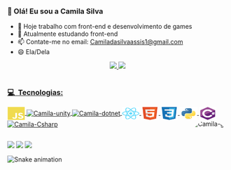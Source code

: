 ### 👋 Olá! Eu sou a Camila Silva

- 🔭 Hoje trabalho com front-end e desenvolvimento de games 
- 🌱 Atualmente estudando front-end
- 📫 Contate-me no email: Camiladasilvaassis1@gmail.com
- 😄 Ela/Dela


<div align="center">
  <a href="https://github.com/CamilaSilva-JornadaDev/">
  <img height="180em" src="https://github-readme-stats.vercel.app/api?username=CamilaSilva-JornadaDev&show_icons=true&theme=radical&include_all_commits=true&count_private=true"/>
  <img height="180em" src="https://github-readme-stats.vercel.app/api/top-langs/?username=CamilaSilva-JornadaDev&layout=compact&langs_count=7&theme=radical"/>
</div>
  
  
 <div style="display: inline_block"><br>
  <h3>💻 &nbsp;Tecnologias: </h3> 
   
    
   <img align="center" alt="Camila-Js" height="30" width="40" src="https://raw.githubusercontent.com/devicons/devicon/master/icons/javascript/javascript-plain.svg">
   <img align="center" alt="Camila-unity" height="30" width="40" src="https://cdn.jsdelivr.net/gh/devicons/devicon/icons/unity/unity-original.svg">
  <img align="center" alt="Camila-dotnet" height="30" width="40" src="https://cdn.jsdelivr.net/gh/devicons/devicon/icons/dotnetcore/dotnetcore-original.svg">
  <img align="center" alt="Camila-React" height="30" width="40" src="https://raw.githubusercontent.com/devicons/devicon/master/icons/react/react-original.svg">
  <img align="center" alt="Camila-HTML" height="30" width="40" src="https://raw.githubusercontent.com/devicons/devicon/master/icons/html5/html5-original.svg">
  <img align="center" alt="Camila-CSS" height="30" width="40" src="https://raw.githubusercontent.com/devicons/devicon/master/icons/css3/css3-original.svg">
  <img align="center" alt="Camila-Python" height="30" width="40" src="https://raw.githubusercontent.com/devicons/devicon/master/icons/python/python-original.svg">
  <img align="center" alt="Camila-Csharp" height="30" width="40" src="https://raw.githubusercontent.com/devicons/devicon/master/icons/csharp/csharp-original.svg">
   <img align="center" alt="Camila-Csharp" height="30" width="40" src="https://cdn.jsdelivr.net/gh/devicons/devicon/icons/php/php-original.svg">
  <img align="right" alt="Camila-gif" height="150" style="border-radius:50px;" src="https://media.discordapp.net/attachments/571711304985739278/950487472683483217/Webp.net-gifmaker.gif?width=453&height=453">    

</div>
  
 ##
  
 <div>

 <a href="https://discord.gg/Camila Silva#4045" target="_blank"><img src="https://img.shields.io/badge/Discord-7289DA?style=for-the-badge&logo=discord&logoColor=white" target="_blank"></a> 
  <a href = "mailto:camiladasilvaassis1@gmail.com"><img src="https://img.shields.io/badge/Gmail-D14836?style=for-the-badge&logo=gmail&logoColor=white" target="_blank"></a>
  <a href="https://www.linkedin.com/in/camila-silva-521b45182/" target="_blank"><img src="https://img.shields.io/badge/-LinkedIn-%230077B5?style=for-the-badge&logo=linkedin&logoColor=white" target="_blank"></a>
   
   ![Snake animation](https://github.com/CamilaSilva1/CamilaSilva1/blob/output/github-contribution-grid-snake.svg)
   
  </div>
 
 
